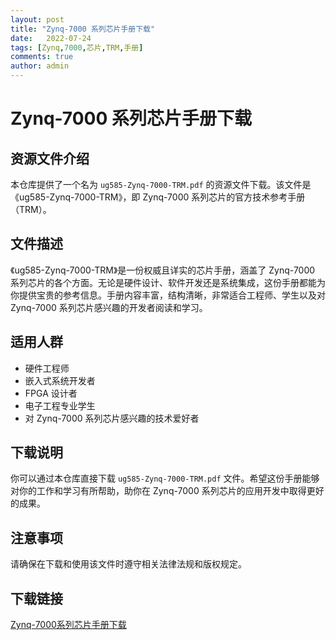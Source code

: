 ```yaml
---
layout: post
title: "Zynq-7000 系列芯片手册下载"
date:   2022-07-24
tags: [Zynq,7000,芯片,TRM,手册]
comments: true
author: admin
---
```

# Zynq-7000 系列芯片手册下载

## 资源文件介绍

本仓库提供了一个名为 `ug585-Zynq-7000-TRM.pdf` 的资源文件下载。该文件是《ug585-Zynq-7000-TRM》，即 Zynq-7000 系列芯片的官方技术参考手册（TRM）。

## 文件描述

《ug585-Zynq-7000-TRM》是一份权威且详实的芯片手册，涵盖了 Zynq-7000 系列芯片的各个方面。无论是硬件设计、软件开发还是系统集成，这份手册都能为你提供宝贵的参考信息。手册内容丰富，结构清晰，非常适合工程师、学生以及对 Zynq-7000 系列芯片感兴趣的开发者阅读和学习。

## 适用人群

- 硬件工程师
- 嵌入式系统开发者
- FPGA 设计者
- 电子工程专业学生
- 对 Zynq-7000 系列芯片感兴趣的技术爱好者

## 下载说明

你可以通过本仓库直接下载 `ug585-Zynq-7000-TRM.pdf` 文件。希望这份手册能够对你的工作和学习有所帮助，助你在 Zynq-7000 系列芯片的应用开发中取得更好的成果。

## 注意事项

请确保在下载和使用该文件时遵守相关法律法规和版权规定。

## 下载链接

[Zynq-7000系列芯片手册下载](https://pan.quark.cn/s/da4359ea1842)